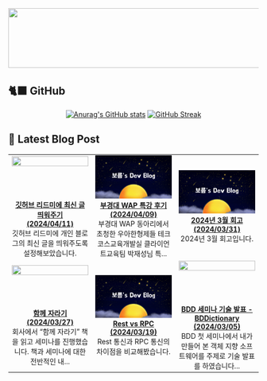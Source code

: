 
<a href="https://github.com/shkisme/gitanimals">
  <img src="https://render.gitanimals.org/lines/shkisme?pet-id=855" width="1000" height="120"/>
</a>

## 🐈‍⬛ GitHub

<div align = "center">
  
[![Anurag's GitHub stats](https://github-readme-stats.vercel.app/api?username=shkisme&rank_icon=github&include_all_commits=true&count_private=true&show_icons=true&theme=shades-of-purple&show=reviews,discussions_started,discussions_answered,prs_merged,prs_merged_percentage)](https://github.com/anuraghazra/github-readme-stats) 
[![GitHub Streak](https://streak-stats.demolab.com?user=shkisme&theme=shades-of-purple&card_width=350)](https://git.io/streak-stats)  
</div>

## 📝 Latest Blog Post

<table style="width: 100%; text-align: center;"><tbody><tr>
<td style="width: 25%;">
    <a href="https://shkisme.vercel.app/github-latest-post">
        <img style="width: 100%; height: auto; aspect-ratio: 16 / 9;" src="https://www.notion.so/image/https%3A%2F%2Fprod-files-secure.s3.us-west-2.amazonaws.com%2Fb3f19c7d-afbd-41bb-a565-6804c04eb34f%2F1be1afab-d6c2-470e-9d61-3ef1d08138b3%2Fimage.png?table=block&id=89e6df9e-8577-41a5-950d-c6e3c5a219be&cache=v2"/><br/>
        <div align="center" style="font-weight: bold;">깃허브 리드미에 최신 글 띄워주기 <br/> (2024/04/11)</div>
    </a>
    깃허브 리드미에 개인 블로그의 최신 글을 띄워주도록 설정해보았습니다.
</td>
<td style="width: 25%;">
    <a href="https://shkisme.vercel.app/json-seminar">
        <img style="width: 100%; height: auto; aspect-ratio: 16 / 9;" src="./myBlog.png"/><br/>
        <div align="center" style="font-weight: bold;">부경대 WAP 특강 후기 <br/> (2024/04/09)</div>
    </a>
    부경대 WAP 동아리에서 초청한 우아한형제들 테크코스교육개발실 클라이언트교육팀 박재성님 특...
</td>
<td style="width: 25%;">
    <a href="https://shkisme.vercel.app/2024-03-log">
        <img style="width: 100%; height: auto; aspect-ratio: 16 / 9;" src="./myBlog.png"/><br/>
        <div align="center" style="font-weight: bold;">2024년 3월 회고 <br/> (2024/03/31)</div>
    </a>
    2024년 3월 회고입니다.
</td>
</tr>
<tr>
<td style="width: 25%;">
    <a href="https://shkisme.vercel.app/growing-up-together">
        <img style="width: 100%; height: auto; aspect-ratio: 16 / 9;" src="https://www.notion.so/image/https%3A%2F%2Fprod-files-secure.s3.us-west-2.amazonaws.com%2Fb3f19c7d-afbd-41bb-a565-6804c04eb34f%2F9921d757-61ae-4d98-ab5d-c17d54296cc9%2F%25E1%2584%2589%25E1%2585%25B3%25E1%2584%258F%25E1%2585%25B3%25E1%2584%2585%25E1%2585%25B5%25E1%2586%25AB%25E1%2584%2589%25E1%2585%25A3%25E1%2586%25BA_2024-03-27_%25E1%2584%258B%25E1%2585%25A9%25E1%2584%2592%25E1%2585%25AE_9.26.21.png?table=block&id=c1a9676f-11dc-42b3-905e-1623f6d4c99a&cache=v2"/><br/>
        <div align="center" style="font-weight: bold;">함께 자라기 <br/> (2024/03/27)</div>
    </a>
    회사에서 “함께 자라기” 책을 읽고 세미나를 진행했습니다. 책과 세미나에 대한 전반적인 내...
</td>
<td style="width: 25%;">
    <a href="https://shkisme.vercel.app/rest-rpc">
        <img style="width: 100%; height: auto; aspect-ratio: 16 / 9;" src="./myBlog.png"/><br/>
        <div align="center" style="font-weight: bold;">Rest vs RPC <br/> (2024/03/19)</div>
    </a>
    Rest 통신과 RPC 통신의 차이점을 비교해봤습니다.
</td>
<td style="width: 25%;">
    <a href="https://shkisme.vercel.app/BDDictionary">
        <img style="width: 100%; height: auto; aspect-ratio: 16 / 9;" src="https://www.notion.so/image/https%3A%2F%2Fprod-files-secure.s3.us-west-2.amazonaws.com%2Fb3f19c7d-afbd-41bb-a565-6804c04eb34f%2Fc90f08a3-605b-4b12-8967-ac58baf10a6d%2FUntitled.png?table=block&id=b6716784-b9f5-4602-af74-a049ed2acaca&cache=v2"/><br/>
        <div align="center" style="font-weight: bold;">BDD 세미나 기술 발표 - BDDictionary <br/> (2024/03/05)</div>
    </a>
    BDD 첫 세미나에서 내가 만들어 본 객체 지향 소프트웨어를 주제로 기술 발표를 하였습니다...
</td>
</tr></tbody></table>
